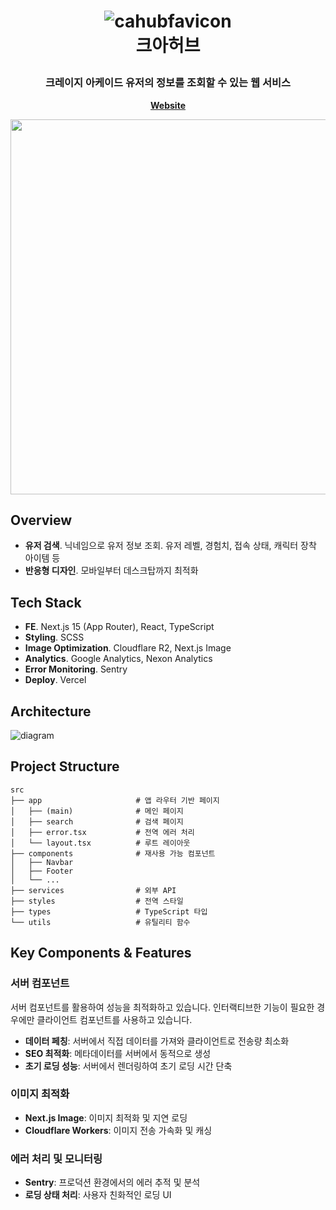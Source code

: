 <h1 align="center">

![cahubfavicon](https://github.com/user-attachments/assets/3a1dd842-5987-44ff-a0ed-dbcf30d06b0c)
<br>
크아허브
</h1>

<h3 align="center">
  크레이지 아케이드 유저의 정보를 조회할 수 있는 웹 서비스
</h3>

<p align="center">
	<strong>
		<a href="https://cahub.xyz">Website</a>
	</strong>
</p>

<p align="center">
	<img src=https://github.com/user-attachments/assets/4672fa77-a624-4058-8b09-cc810753ceeb width="600">
</p>


## Overview
- **유저 검색**. 닉네임으로 유저 정보 조회. 유저 레벨, 경험치, 접속 상태, 캐릭터 장착 아이템 등
- **반응형 디자인**. 모바일부터 데스크탑까지 최적화

## Tech Stack
- **FE**. Next.js 15 (App Router), React, TypeScript
- **Styling**. SCSS
- **Image Optimization**. Cloudflare R2, Next.js Image
- **Analytics**. Google Analytics, Nexon Analytics
- **Error Monitoring**. Sentry
- **Deploy**. Vercel

## Architecture
![diagram](https://github.com/user-attachments/assets/5d5f9494-1a92-4be4-bfbb-44fab12ebcac)

## Project Structure

```text
src
├── app                     # 앱 라우터 기반 페이지
│   ├── (main)              # 메인 페이지
│   ├── search              # 검색 페이지
│   ├── error.tsx           # 전역 에러 처리
│   └── layout.tsx          # 루트 레이아웃
├── components              # 재사용 가능 컴포넌트
│   ├── Navbar              
│   ├── Footer              
│   └── ...
├── services                # 외부 API
├── styles                  # 전역 스타일
├── types                   # TypeScript 타입
└── utils                   # 유틸리티 함수
```

## Key Components & Features

### 서버 컴포넌트

서버 컴포넌트를 활용하여 성능을 최적화하고 있습니다.
인터랙티브한 기능이 필요한 경우에만 클라이언트 컴포넌트를 사용하고 있습니다.

- **데이터 페칭**: 서버에서 직접 데이터를 가져와 클라이언트로 전송량 최소화
- **SEO 최적화**: 메타데이터를 서버에서 동적으로 생성
- **초기 로딩 성능**: 서버에서 렌더링하여 초기 로딩 시간 단축

### 이미지 최적화

- **Next.js Image**: 이미지 최적화 및 지연 로딩
- **Cloudflare Workers**: 이미지 전송 가속화 및 캐싱

### 에러 처리 및 모니터링

- **Sentry**: 프로덕션 환경에서의 에러 추적 및 분석
- **로딩 상태 처리**: 사용자 친화적인 로딩 UI

